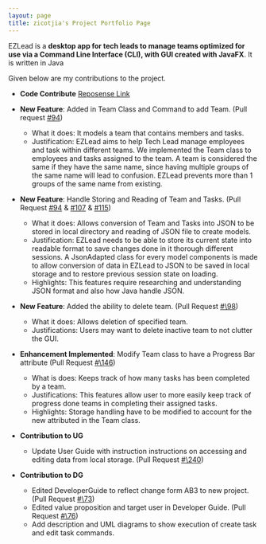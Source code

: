 ```yaml
---
layout: page
title: zicotjia's Project Portfolio Page
---
```


EZLead is a **desktop app for tech leads to manage teams optimized for use via a Command Line Interface (CLI),
with GUI created with JavaFX**. It is written in Java

Given below are my contributions to the project.

* **Code Contribute** [Reposense Link](https://nus-cs2103-ay2223s1.github.io/tp-dashboard/?search=zicotjia&breakdown=true&sort=groupTitle&sortWithin=title&since=2022-09-16&timeframe=commit&mergegroup=&groupSelect=groupByRepos&checkedFileTypes=test-code~other~functional-code~docs)

* **New Feature**: Added in Team Class and Command to add Team. (Pull request [\#94](https://github.com/AY2223S1-CS2103T-W09-3/tp/pull/94))
    * What it does: It models a team that contains members and tasks.
    * Justification: EZLead aims to help Tech Lead manage employees and task within different teams. 
      We implemented the Team class to employees and tasks assigned to the team. A team is considered the same
      if they have the same name, since having multiple groups of the same name will lead to confusion. EZLead
      prevents more than 1 groups of the same name from existing.
    
* **New Feature**: Handle Storing and Reading of Team and Tasks. (Pull Request [\#94](https://github.com/AY2223S1-CS2103T-W09-3/tp/pull/94) 
& [\#107](https://github.com/AY2223S1-CS2103T-W09-3/tp/pull/107) & [\#115](https://github.com/AY2223S1-CS2103T-W09-3/tp/pull/115))
    * What it does: Allows conversion of Team and Tasks into JSON to be stored in local directory and reading
      of JSON file to create models.
    * Justification: EZLead needs to be able to store its current state into readable format to save changes done in it thorough
      different sessions. A JsonAdapted class for every model components is made to allow conversion of data in EZLead to JSON 
      to be saved in local storage and to restore previous session state on loading.
    * Highlights: This features require researching and understanding JSON format and also how Java handle JSON.

* **New Feature**: Added the ability to delete team. (Pull Request [#\98](https://github.com/AY2223S1-CS2103T-W09-3/tp/pull/98))
    * What it does: Allows deletion of specified team.
    * Justifications: Users may want to delete inactive team to not clutter the GUI.

* **Enhancement Implemented**: Modify Team class to have a Progress Bar attribute (Pull Request [#\146](https://github.com/AY2223S1-CS2103T-W09-3/tp/pull/146))
    * What is does: Keeps track of how many tasks has been completed by a team.
    * Justifications: This features allow user to more easily keep track of progress done teams 
      in completing their assigned tasks.
    * Highlights: Storage handling have to be modified to account for the new attributed in the Team class.
  
* **Contribution to UG**
    * Update User Guide with instruction instructions on accessing and editing data from local storage. (Pull Request [#\240](https://github.com/AY2223S1-CS2103T-W09-3/tp/pull/240))

* **Contribution to DG**
    * Edited DeveloperGuide to reflect change form AB3 to new project. (Pull Request [#\73](https://github.com/AY2223S1-CS2103T-W09-3/tp/pull/73))
    * Edited value proposition and target user in Developer Guide. (Pull Request [#\76](https://github.com/AY2223S1-CS2103T-W09-3/tp/pull/76))
    * Add description and UML diagrams to show execution of create task and edit task commands. 
